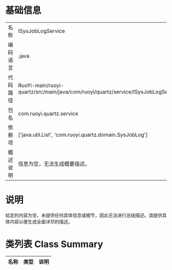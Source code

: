 # 基础信息

|      |      |
|------|------|
| 名称 | ISysJobLogService |
| 编码语言 | .java |
| 代码路径 | RuoYi-main/ruoyi-quartz/src/main/java/com/ruoyi/quartz/service/ISysJobLogService.java |
| 包名 | com.ruoyi.quartz.service |
| 依赖项 | ['java.util.List', 'com.ruoyi.quartz.domain.SysJobLog'] |
| 概述说明 | 信息为空，无法生成概要描述。 |

# 说明

给定的内容为空，未提供任何具体信息或细节，因此无法进行总结描述。请提供具体内容以便生成全面详尽的描述。

# 类列表 Class Summary

| 名称   | 类型  | 说明 |
|-------|------|-------------|




